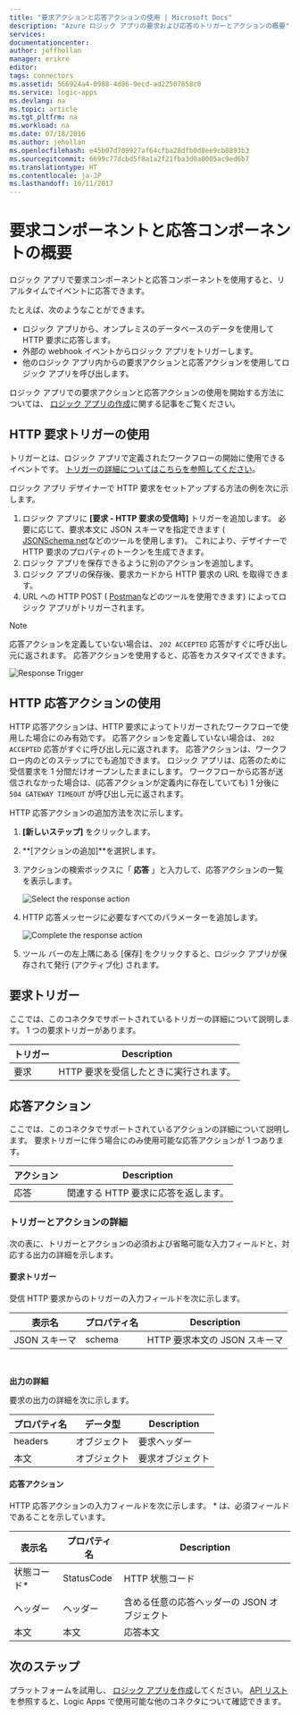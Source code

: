 ```yaml
---
title: "要求アクションと応答アクションの使用 | Microsoft Docs"
description: "Azure ロジック アプリの要求および応答のトリガーとアクションの概要"
services: 
documentationcenter: 
author: jeffhollan
manager: erikre
editor: 
tags: connectors
ms.assetid: 566924a4-0988-4d86-9ecd-ad22507858c0
ms.service: logic-apps
ms.devlang: na
ms.topic: article
ms.tgt_pltfrm: na
ms.workload: na
ms.date: 07/18/2016
ms.author: jehollan
ms.openlocfilehash: e45b07d709927af64cfba28dfb0d8ee9cb8893b3
ms.sourcegitcommit: 6699c77dcbd5f8a1a2f21fba3d0a0005ac9ed6b7
ms.translationtype: HT
ms.contentlocale: ja-JP
ms.lasthandoff: 10/11/2017
---
```

# <a name="get-started-with-the-request-and-response-components"></a>要求コンポーネントと応答コンポーネントの概要
ロジック アプリで要求コンポーネントと応答コンポーネントを使用すると、リアルタイムでイベントに応答できます。

たとえば、次のようなことができます。

* ロジック アプリから、オンプレミスのデータベースのデータを使用して HTTP 要求に応答します。
* 外部の webhook イベントからロジック アプリをトリガーします。
* 他のロジック アプリ内からの要求アクションと応答アクションを使用してロジック アプリを呼び出します。

ロジック アプリでの要求アクションと応答アクションの使用を開始する方法については、 [ロジック アプリの作成](../logic-apps/logic-apps-create-a-logic-app.md)に関する記事をご覧ください。

## <a name="use-the-http-request-trigger"></a>HTTP 要求トリガーの使用
トリガーとは、ロジック アプリで定義されたワークフローの開始に使用できるイベントです。 [トリガーの詳細についてはこちらを参照してください](connectors-overview.md)。

ロジック アプリ デザイナーで HTTP 要求をセットアップする方法の例を次に示します。

1. ロジック アプリに **[要求 - HTTP 要求の受信時]** トリガーを追加します。 必要に応じて、要求本文に JSON スキーマを指定できます ( [JSONSchema.net](http://jsonschema.net)などのツールを使用します)。 これにより、デザイナーで HTTP 要求のプロパティのトークンを生成できます。
2. ロジック アプリを保存できるように別のアクションを追加します。
3. ロジック アプリの保存後、要求カードから HTTP 要求の URL を取得できます。
4. URL への HTTP POST ( [Postman](https://www.getpostman.com/)などのツールを使用できます) によってロジック アプリがトリガーされます。

> [!NOTE]
> 応答アクションを定義していない場合は、 `202 ACCEPTED` 応答がすぐに呼び出し元に返されます。 応答アクションを使用すると、応答をカスタマイズできます。
> 
> 

![Response Trigger](./media/connectors-native-reqres/using-trigger.png)

## <a name="use-the-http-response-action"></a>HTTP 応答アクションの使用
HTTP 応答アクションは、HTTP 要求によってトリガーされたワークフローで使用した場合にのみ有効です。 応答アクションを定義していない場合は、 `202 ACCEPTED` 応答がすぐに呼び出し元に返されます。  応答アクションは、ワークフロー内のどのステップにでも追加できます。 ロジック アプリは、応答のために受信要求を 1 分間だけオープンしたままにします。  ワークフローから応答が送信されなかった場合は、(応答アクションが定義内に存在していても) 1 分後に `504 GATEWAY TIMEOUT` が呼び出し元に返されます。

HTTP 応答アクションの追加方法を次に示します。

1. **[新しいステップ]** をクリックします。
2. **[アクションの追加]**を選択します。
3. アクションの検索ボックスに「 **応答** 」と入力して、応答アクションの一覧を表示します。
   
    ![Select the response action](./media/connectors-native-reqres/using-action-1.png)
4. HTTP 応答メッセージに必要なすべてのパラメーターを追加します。
   
    ![Complete the response action](./media/connectors-native-reqres/using-action-2.png)
5. ツール バーの左上隅にある [保存] をクリックすると、ロジック アプリが保存されて発行 (アクティブ化) されます。

## <a name="request-trigger"></a>要求トリガー
ここでは、このコネクタでサポートされているトリガーの詳細について説明します。 1 つの要求トリガーがあります。

| トリガー | Description |
| --- | --- |
| 要求 |HTTP 要求を受信したときに実行されます。 |

## <a name="response-action"></a>応答アクション
ここでは、このコネクタでサポートされているアクションの詳細について説明します。 要求トリガーに伴う場合にのみ使用可能な応答アクションが 1 つあります。

| アクション | Description |
| --- | --- |
| 応答 |関連する HTTP 要求に応答を返します。 |

### <a name="trigger-and-action-details"></a>トリガーとアクションの詳細
次の表に、トリガーとアクションの必須および省略可能な入力フィールドと、対応する出力の詳細を示します。

#### <a name="request-trigger"></a>要求トリガー
受信 HTTP 要求からのトリガーの入力フィールドを次に示します。

| 表示名 | プロパティ名 | Description |
| --- | --- | --- |
| JSON スキーマ |schema |HTTP 要求本文の JSON スキーマ |

<br>

**出力の詳細**

要求の出力の詳細を次に示します。

| プロパティ名 | データ型 | Description |
| --- | --- | --- |
| headers |オブジェクト |要求ヘッダー |
| 本文 |オブジェクト |要求オブジェクト |

#### <a name="response-action"></a>応答アクション
HTTP 応答アクションの入力フィールドを次に示します。 * は、必須フィールドであることを示しています。

| 表示名 | プロパティ名 | Description |
| --- | --- | --- |
| 状態コード* |StatusCode |HTTP 状態コード |
| ヘッダー |ヘッダー |含める任意の応答ヘッダーの JSON オブジェクト |
| 本文 |本文 |応答本文 |

## <a name="next-steps"></a>次のステップ
プラットフォームを試用し、 [ロジック アプリを作成](../logic-apps/logic-apps-create-a-logic-app.md)してください。 [API リスト](apis-list.md)を参照すると、Logic Apps で使用可能な他のコネクタについて確認できます。


